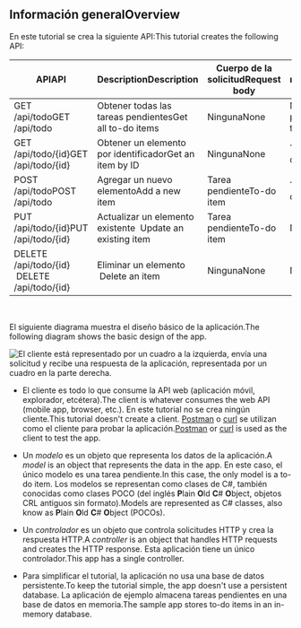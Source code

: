 ## <a name="overview"></a><span data-ttu-id="88f48-101">Información general</span><span class="sxs-lookup"><span data-stu-id="88f48-101">Overview</span></span>

<span data-ttu-id="88f48-102">En este tutorial se crea la siguiente API:</span><span class="sxs-lookup"><span data-stu-id="88f48-102">This tutorial creates the following API:</span></span>

|<span data-ttu-id="88f48-103">API</span><span class="sxs-lookup"><span data-stu-id="88f48-103">API</span></span> | <span data-ttu-id="88f48-104">Description</span><span class="sxs-lookup"><span data-stu-id="88f48-104">Description</span></span> | <span data-ttu-id="88f48-105">Cuerpo de la solicitud</span><span class="sxs-lookup"><span data-stu-id="88f48-105">Request body</span></span> | <span data-ttu-id="88f48-106">Cuerpo de la respuesta</span><span class="sxs-lookup"><span data-stu-id="88f48-106">Response body</span></span> |
|--- | ---- | ---- | ---- |
|<span data-ttu-id="88f48-107">GET /api/todo</span><span class="sxs-lookup"><span data-stu-id="88f48-107">GET /api/todo</span></span> | <span data-ttu-id="88f48-108">Obtener todas las tareas pendientes</span><span class="sxs-lookup"><span data-stu-id="88f48-108">Get all to-do items</span></span> | <span data-ttu-id="88f48-109">Ninguna</span><span class="sxs-lookup"><span data-stu-id="88f48-109">None</span></span> | <span data-ttu-id="88f48-110">Matriz de tareas pendientes</span><span class="sxs-lookup"><span data-stu-id="88f48-110">Array of to-do items</span></span>|
|<span data-ttu-id="88f48-111">GET /api/todo/{id}</span><span class="sxs-lookup"><span data-stu-id="88f48-111">GET /api/todo/{id}</span></span> | <span data-ttu-id="88f48-112">Obtener un elemento por identificador</span><span class="sxs-lookup"><span data-stu-id="88f48-112">Get an item by ID</span></span> | <span data-ttu-id="88f48-113">Ninguna</span><span class="sxs-lookup"><span data-stu-id="88f48-113">None</span></span> | <span data-ttu-id="88f48-114">Tarea pendiente</span><span class="sxs-lookup"><span data-stu-id="88f48-114">To-do item</span></span>|
|<span data-ttu-id="88f48-115">POST /api/todo</span><span class="sxs-lookup"><span data-stu-id="88f48-115">POST /api/todo</span></span> | <span data-ttu-id="88f48-116">Agregar un nuevo elemento</span><span class="sxs-lookup"><span data-stu-id="88f48-116">Add a new item</span></span> | <span data-ttu-id="88f48-117">Tarea pendiente</span><span class="sxs-lookup"><span data-stu-id="88f48-117">To-do item</span></span> | <span data-ttu-id="88f48-118">Tarea pendiente</span><span class="sxs-lookup"><span data-stu-id="88f48-118">To-do item</span></span> |
|<span data-ttu-id="88f48-119">PUT /api/todo/{id}</span><span class="sxs-lookup"><span data-stu-id="88f48-119">PUT /api/todo/{id}</span></span> | <span data-ttu-id="88f48-120">Actualizar un elemento existente &nbsp;</span><span class="sxs-lookup"><span data-stu-id="88f48-120">Update an existing item &nbsp;</span></span> | <span data-ttu-id="88f48-121">Tarea pendiente</span><span class="sxs-lookup"><span data-stu-id="88f48-121">To-do item</span></span> | <span data-ttu-id="88f48-122">Ninguna</span><span class="sxs-lookup"><span data-stu-id="88f48-122">None</span></span> |
|<span data-ttu-id="88f48-123">DELETE /api/todo/{id} &nbsp; &nbsp;</span><span class="sxs-lookup"><span data-stu-id="88f48-123">DELETE /api/todo/{id} &nbsp; &nbsp;</span></span> | <span data-ttu-id="88f48-124">Eliminar un elemento &nbsp; &nbsp;</span><span class="sxs-lookup"><span data-stu-id="88f48-124">Delete an item &nbsp; &nbsp;</span></span> | <span data-ttu-id="88f48-125">Ninguna</span><span class="sxs-lookup"><span data-stu-id="88f48-125">None</span></span> | <span data-ttu-id="88f48-126">Ninguna</span><span class="sxs-lookup"><span data-stu-id="88f48-126">None</span></span>|

<br>

<span data-ttu-id="88f48-127">El siguiente diagrama muestra el diseño básico de la aplicación.</span><span class="sxs-lookup"><span data-stu-id="88f48-127">The following diagram shows the basic design of the app.</span></span>

![El cliente está representado por un cuadro a la izquierda, envía una solicitud y recibe una respuesta de la aplicación, representada por un cuadro en la parte derecha.](../../tutorials/first-web-api/_static/architecture.png)

* <span data-ttu-id="88f48-132">El cliente es todo lo que consume la API web (aplicación móvil, explorador, etcétera).</span><span class="sxs-lookup"><span data-stu-id="88f48-132">The client is whatever consumes the web API (mobile app, browser, etc.).</span></span> <span data-ttu-id="88f48-133">En este tutorial no se crea ningún cliente.</span><span class="sxs-lookup"><span data-stu-id="88f48-133">This tutorial doesn't create a client.</span></span> <span data-ttu-id="88f48-134">[Postman](https://www.getpostman.com/) o [curl](https://developer.apple.com/legacy/library/documentation/Darwin/Reference/ManPages/man1/curl.1.html) se utilizan como el cliente para probar la aplicación.</span><span class="sxs-lookup"><span data-stu-id="88f48-134">[Postman](https://www.getpostman.com/) or [curl](https://developer.apple.com/legacy/library/documentation/Darwin/Reference/ManPages/man1/curl.1.html) is used as the client to test the app.</span></span>

* <span data-ttu-id="88f48-135">Un *modelo* es un objeto que representa los datos de la aplicación.</span><span class="sxs-lookup"><span data-stu-id="88f48-135">A *model* is an object that represents the data in the app.</span></span> <span data-ttu-id="88f48-136">En este caso, el único modelo es una tarea pendiente.</span><span class="sxs-lookup"><span data-stu-id="88f48-136">In this case, the only model is a to-do item.</span></span> <span data-ttu-id="88f48-137">Los modelos se representan como clases de C#, también conocidas como clases POCO (del inglés **P**lain **O**ld **C**# **O**bject, objetos CRL antiguos sin formato).</span><span class="sxs-lookup"><span data-stu-id="88f48-137">Models are represented as C# classes, also know as **P**lain **O**ld **C**# **O**bject (POCOs).</span></span>

* <span data-ttu-id="88f48-138">Un *controlador* es un objeto que controla solicitudes HTTP y crea la respuesta HTTP.</span><span class="sxs-lookup"><span data-stu-id="88f48-138">A *controller* is an object that handles HTTP requests and creates the HTTP response.</span></span> <span data-ttu-id="88f48-139">Esta aplicación tiene un único controlador.</span><span class="sxs-lookup"><span data-stu-id="88f48-139">This app has a single controller.</span></span>

* <span data-ttu-id="88f48-140">Para simplificar el tutorial, la aplicación no usa una base de datos persistente.</span><span class="sxs-lookup"><span data-stu-id="88f48-140">To keep the tutorial simple, the app doesn't use a persistent database.</span></span> <span data-ttu-id="88f48-141">La aplicación de ejemplo almacena tareas pendientes en una base de datos en memoria.</span><span class="sxs-lookup"><span data-stu-id="88f48-141">The sample app stores to-do items in an in-memory database.</span></span>
